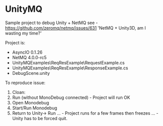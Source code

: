 # UnityMQ

Sample project to debug Unity + NetMQ see - https://github.com/zeromq/netmq/issues/631 'NetMQ + Unity3D, am I wasting my time?'

Project is:
* AsyncIO 0.1.26
* NetMQ 4.0.0-rc5
* UnityMQExamples\ReqResExample\RequestExample.cs
* UnityMQExamples\ReqResExample\ResponseExample.cs
* DebugScene.unity

To reproduce issue:
 1. Cloan: 
 2. Run (without MonoDebug connected) - Project will run OK
 3. Open Monodebug
 4. Start/Run Monodebug
 5. Return to Unity-> Run
 ... - Project runs for a few frames then freezes
 ... - Unity has to be forced quit.
